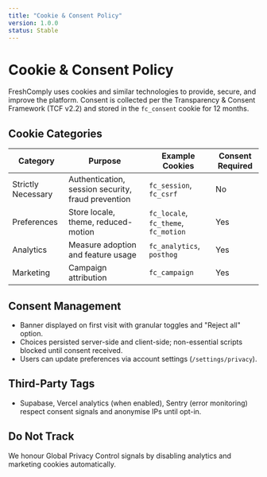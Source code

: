 ```yaml
---
title: "Cookie & Consent Policy"
version: 1.0.0
status: Stable
---
```









# Cookie & Consent Policy

FreshComply uses cookies and similar technologies to provide, secure, and improve the platform. Consent is collected per the Transparency & Consent Framework (TCF v2.2) and stored in the `fc_consent` cookie for 12 months.

## Cookie Categories
| Category | Purpose | Example Cookies | Consent Required |
| --- | --- | --- | --- |
| Strictly Necessary | Authentication, session security, fraud prevention | `fc_session`, `fc_csrf` | No |
| Preferences | Store locale, theme, reduced-motion | `fc_locale`, `fc_theme`, `fc_motion` | Yes |
| Analytics | Measure adoption and feature usage | `fc_analytics`, `posthog` | Yes |
| Marketing | Campaign attribution | `fc_campaign` | Yes |

## Consent Management
- Banner displayed on first visit with granular toggles and "Reject all" option.
- Choices persisted server-side and client-side; non-essential scripts blocked until consent received.
- Users can update preferences via account settings (`/settings/privacy`).

## Third-Party Tags
- Supabase, Vercel analytics (when enabled), Sentry (error monitoring) respect consent signals and anonymise IPs until opt-in.

## Do Not Track
We honour Global Privacy Control signals by disabling analytics and marketing cookies automatically.
